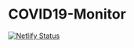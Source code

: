 # COVID19-Monitor

[![Netlify Status](https://api.netlify.com/api/v1/badges/10f13fbf-5bac-4f53-9409-ed87f78090ba/deploy-status)](https://app.netlify.com/sites/test7229/deploys)
